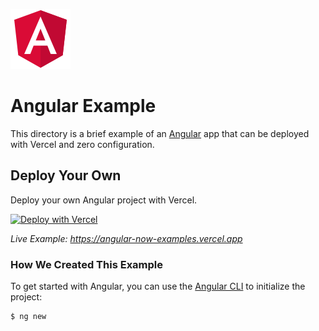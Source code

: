 ![Angular Logo](https://github.com/vercel/vercel/blob/main/packages/frameworks/logos/angular.svg)

# Angular Example

This directory is a brief example of an [Angular](https://angular.io/) app that can be deployed with Vercel and zero configuration.

## Deploy Your Own

Deploy your own Angular project with Vercel.

[![Deploy with Vercel](https://vercel.com/button)](https://vercel.com/new/clone?repository-url=https://github.com/vercel/vercel/tree/main/examples/angular&template=angular)

_Live Example: https://angular-now-examples.vercel.app_

### How We Created This Example

To get started with Angular, you can use the [Angular CLI](https://cli.angular.io/) to initialize the project:

```shell
$ ng new
```
